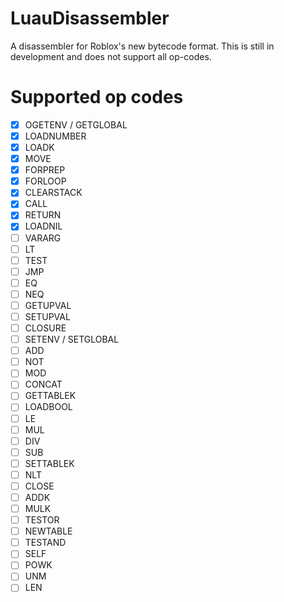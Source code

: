 # LuauDisassembler
A disassembler for Roblox's new bytecode format. This is still in development and does not support all op-codes.

# Supported op codes

- [x] OGETENV / GETGLOBAL
- [x] LOADNUMBER
- [x] LOADK
- [x] MOVE
- [x] FORPREP
- [x] FORLOOP
- [x] CLEARSTACK
- [x] CALL
- [x] RETURN
- [x] LOADNIL
- [ ] VARARG
- [ ] LT
- [ ] TEST
- [ ] JMP
- [ ] EQ
- [ ] NEQ
- [ ] GETUPVAL
- [ ] SETUPVAL
- [ ] CLOSURE
- [ ] SETENV / SETGLOBAL
- [ ] ADD
- [ ] NOT
- [ ] MOD
- [ ] CONCAT
- [ ] GETTABLEK
- [ ] LOADBOOL
- [ ] LE
- [ ] MUL
- [ ] DIV
- [ ] SUB
- [ ] SETTABLEK
- [ ] NLT
- [ ] CLOSE
- [ ] ADDK
- [ ] MULK
- [ ] TESTOR
- [ ] NEWTABLE
- [ ] TESTAND
- [ ] SELF
- [ ] POWK
- [ ] UNM
- [ ] LEN
